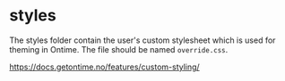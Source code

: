 # styles

The styles folder contain the user's custom stylesheet which is used for theming in Ontime.
The file should be named `override.css`.

https://docs.getontime.no/features/custom-styling/
